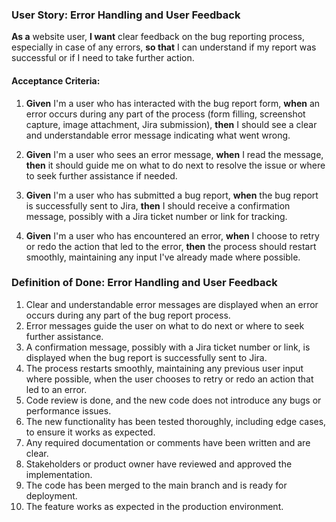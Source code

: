 ### User Story: Error Handling and User Feedback

**As a** website user,
**I want** clear feedback on the bug reporting process, especially in case of any errors,
**so that** I can understand if my report was successful or if I need to take further action.

#### Acceptance Criteria:

1. **Given** I'm a user who has interacted with the bug report form,
   **when** an error occurs during any part of the process (form filling, screenshot capture, image attachment, Jira submission),
   **then** I should see a clear and understandable error message indicating what went wrong.

2. **Given** I'm a user who sees an error message,
   **when** I read the message,
   **then** it should guide me on what to do next to resolve the issue or where to seek further assistance if needed.

3. **Given** I'm a user who has submitted a bug report,
   **when** the bug report is successfully sent to Jira,
   **then** I should receive a confirmation message, possibly with a Jira ticket number or link for tracking.

4. **Given** I'm a user who has encountered an error,
   **when** I choose to retry or redo the action that led to the error,
   **then** the process should restart smoothly, maintaining any input I've already made where possible.

### Definition of Done: Error Handling and User Feedback

1. Clear and understandable error messages are displayed when an error occurs during any part of the bug report process.
2. Error messages guide the user on what to do next or where to seek further assistance.
3. A confirmation message, possibly with a Jira ticket number or link, is displayed when the bug report is successfully sent to Jira.
4. The process restarts smoothly, maintaining any previous user input where possible, when the user chooses to retry or redo an action that led to an error.
5. Code review is done, and the new code does not introduce any bugs or performance issues.
6. The new functionality has been tested thoroughly, including edge cases, to ensure it works as expected.
7. Any required documentation or comments have been written and are clear.
8. Stakeholders or product owner have reviewed and approved the implementation.
9. The code has been merged to the main branch and is ready for deployment.
10. The feature works as expected in the production environment.